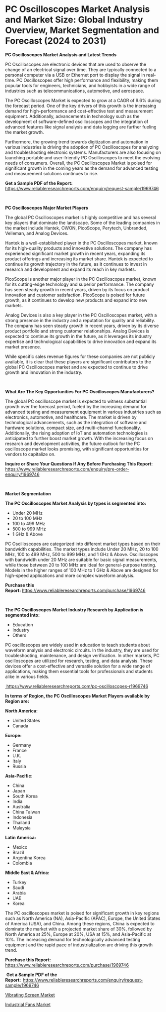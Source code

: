 <p><h1>PC Oscilloscopes Market Analysis and Market Size: Global Industry Overview, Market Segmentation and Forecast (2024 to 2031)</h1></p><p><strong>PC Oscilloscopes Market Analysis and Latest Trends</strong></p>
<p><p>PC Oscilloscopes are electronic devices that are used to observe the change of an electrical signal over time. They are typically connected to a personal computer via a USB or Ethernet port to display the signal in real-time. PC Oscilloscopes offer high performance and flexibility, making them popular tools for engineers, technicians, and hobbyists in a wide range of industries such as telecommunications, automotive, and aerospace.</p><p>The PC Oscilloscopes Market is expected to grow at a CAGR of 9.6% during the forecast period. One of the key drivers of this growth is the increasing demand for high-performance and cost-effective test and measurement equipment. Additionally, advancements in technology such as the development of software-defined oscilloscopes and the integration of advanced features like signal analysis and data logging are further fueling the market growth.</p><p>Furthermore, the growing trend towards digitization and automation in various industries is driving the adoption of PC Oscilloscopes for analyzing and troubleshooting electronic systems. Manufacturers are also focusing on launching portable and user-friendly PC Oscilloscopes to meet the evolving needs of consumers. Overall, the PC Oscilloscopes Market is poised for significant growth in the coming years as the demand for advanced testing and measurement solutions continues to rise.</p></p>
<p><strong>Get a Sample PDF of the Report:&nbsp;</strong> <a href="https://www.reliableresearchreports.com/enquiry/request-sample/1969746">https://www.reliableresearchreports.com/enquiry/request-sample/1969746</a></p>
<p>&nbsp;</p>
<p><strong>PC Oscilloscopes Major Market Players</strong></p>
<p><p>The global PC Oscilloscopes market is highly competitive and has several key players that dominate the landscape. Some of the leading companies in the market include Hantek, OWON, PicoScope, Perytech, Unbranded, Velleman, and Analog Devices. </p><p>Hantek is a well-established player in the PC Oscilloscopes market, known for its high-quality products and innovative solutions. The company has experienced significant market growth in recent years, expanding its product offerings and increasing its market share. Hantek is expected to continue its growth trajectory in the future, as it continues to invest in research and development and expand its reach in key markets.</p><p>PicoScope is another major player in the PC Oscilloscopes market, known for its cutting-edge technology and superior performance. The company has seen steady growth in recent years, driven by its focus on product innovation and customer satisfaction. PicoScope is poised for future growth, as it continues to develop new products and expand into new markets.</p><p>Analog Devices is also a key player in the PC Oscilloscopes market, with a strong presence in the industry and a reputation for quality and reliability. The company has seen steady growth in recent years, driven by its diverse product portfolio and strong customer relationships. Analog Devices is expected to continue its growth in the future, as it leverages its industry expertise and technological capabilities to drive innovation and expand its market presence.</p><p>While specific sales revenue figures for these companies are not publicly available, it is clear that these players are significant contributors to the global PC Oscilloscopes market and are expected to continue to drive growth and innovation in the industry.</p></p>
<p>&nbsp;</p>
<p><strong>What Are The Key Opportunities For PC Oscilloscopes Manufacturers?</strong></p>
<p><p>The global PC oscilloscope market is expected to witness substantial growth over the forecast period, fueled by the increasing demand for advanced testing and measurement equipment in various industries such as electronics, automotive, and healthcare. The market is driven by technological advancements, such as the integration of software and hardware solutions, compact size, and multi-channel functionality. Additionally, the rising adoption of IoT and automation technologies is anticipated to further boost market growth. With the increasing focus on research and development activities, the future outlook for the PC oscilloscope market looks promising, with significant opportunities for vendors to capitalize on.</p></p>
<p><strong>Inquire or Share Your Questions If Any Before Purchasing This Report:</strong> <a href="https://www.reliableresearchreports.com/enquiry/pre-order-enquiry/1969746">https://www.reliableresearchreports.com/enquiry/pre-order-enquiry/1969746</a></p>
<p>&nbsp;</p>
<p><strong>Market Segmentation</strong></p>
<p><strong>The PC Oscilloscopes Market Analysis by types is segmented into:</strong></p>
<p><ul><li>Under 20 MHz</li><li>20 to 100 MHz</li><li>100 to 499 MHz</li><li>500 to 999 MHz</li><li>1 GHz & Above</li></ul></p>
<p><p>PC Oscilloscopes are categorized into different market types based on their bandwidth capabilities. The market types include Under 20 MHz, 20 to 100 MHz, 100 to 499 MHz, 500 to 999 MHz, and 1 GHz & Above. Oscilloscopes with bandwidth under 20 MHz are suitable for basic signal measurements, while those between 20 to 100 MHz are ideal for general-purpose testing. Models in the higher ranges of 100 MHz to 1 GHz & Above are designed for high-speed applications and more complex waveform analysis.</p></p>
<p><strong>Purchase this Report:&nbsp;</strong><a href="https://www.reliableresearchreports.com/purchase/1969746">https://www.reliableresearchreports.com/purchase/1969746</a></p>
<p>&nbsp;</p>
<p><strong>The PC Oscilloscopes Market Industry Research by Application is segmented into:</strong></p>
<p><ul><li>Education</li><li>Industry</li><li>Others</li></ul></p>
<p><p>PC oscilloscopes are widely used in education to teach students about waveform analysis and electronic circuits. In the industry, they are used for troubleshooting, maintenance, and design verification. In other markets, PC oscilloscopes are utilized for research, testing, and data analysis. These devices offer a cost-effective and versatile solution for a wide range of applications, making them essential tools for professionals and students alike in various fields.</p></p>
<p><a href="https://www.reliableresearchreports.com/pc-oscilloscopes-r1969746">&nbsp;https://www.reliableresearchreports.com/pc-oscilloscopes-r1969746</a></p>
<p><strong>In terms of Region, the PC Oscilloscopes Market Players available by Region are:</strong></p>
<p>
    <p> <strong> North America: </strong>
        <ul>
            <li>United States</li>
            <li>Canada</li>
        </ul>
        </p> 
    <p> <strong> Europe: </strong>
        <ul>
            <li>Germany</li>
            <li>France</li>
            <li>U.K.</li>
            <li>Italy</li>
            <li>Russia</li>
        </ul>
        </p> 
    <p> <strong> Asia-Pacific: </strong>
        <ul>
            <li>China</li>
            <li>Japan</li>
            <li>South Korea</li>
            <li>India</li>
            <li>Australia</li>
            <li>China Taiwan</li>
            <li>Indonesia</li>
            <li>Thailand</li>
            <li>Malaysia</li>
        </ul>
        </p> 
    <p> <strong> Latin America: </strong>
        <ul>
            <li>Mexico</li>
            <li>Brazil</li>
            <li>Argentina Korea</li>
            <li>Colombia</li>
        </ul>
        </p> 
    <p> <strong> Middle East & Africa: </strong>
        <ul>
            <li>Turkey</li>
            <li>Saudi</li>
            <li>Arabia</li>
            <li>UAE</li>
            <li>Korea</li>
        </ul>
    </p>
    </p>
<p><p>The PC oscilloscopes market is poised for significant growth in key regions such as North America (NA), Asia-Pacific (APAC), Europe, the United States of America (USA), and China. Among these regions, China is expected to dominate the market with a projected market share of 30%, followed by North America at 25%, Europe at 20%, USA at 15%, and Asia-Pacific at 10%. The increasing demand for technologically advanced testing equipment and the rapid pace of industrialization are driving this growth trend.</p></p>
<p><strong>Purchase this Report: </strong><a href="https://www.reliableresearchreports.com/purchase/1969746">https://www.reliableresearchreports.com/purchase/1969746</a></p>
<p>&nbsp;<strong>Get a Sample PDF of the Report:&nbsp;&nbsp;</strong><a href="https://www.reliableresearchreports.com/enquiry/request-sample/1969746">https://www.reliableresearchreports.com/enquiry/request-sample/1969746</a></p>
<p><strong></strong></p>
<p><p><a href="https://github.com/almainyongb/Market-Research-Report-List-1/blob/main/vibrating-screen-market.md">Vibrating Screen Market</a></p><p><a href="https://github.com/claudianurdin/Market-Research-Report-List-1/blob/main/industrial-fans-market.md">Industrial Fans Market</a></p></p>